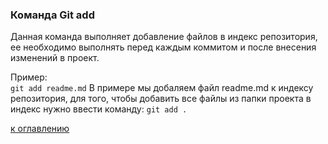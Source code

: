 ### Команда Git add

Данная команда выполняет добавление файлов в индекс репозитория, ее необходимо выполнять перед каждым коммитом и после внесения изменений в проект.

Пример:  
`git add readme.md`
В примере мы добаляем файл readme.md к индексу репозитория, для того, чтобы добавить все файлы из папки проекта в индекс нужно ввести команду:
 `git add .`

[к оглавлению](./readme.md)